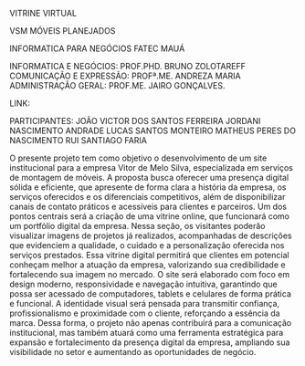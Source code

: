 VITRINE VIRTUAL

VSM MÓVEIS PLANEJADOS

INFORMATICA PARA NEGÓCIOS FATEC MAUÁ

INFORMATICA E NEGÓCIOS: PROF.PHD. BRUNO ZOLOTAREFF
COMUNICAÇÃO E EXPRESSÃO: PROFª.ME. ANDREZA MARIA
ADMINISTRAÇÃO GERAL: PROF.ME. JAIRO GONÇALVES.

LINK:

PARTICIPANTES:
JOÃO VICTOR DOS SANTOS FERREIRA
JORDANI NASCIMENTO ANDRADE
LUCAS SANTOS MONTEIRO
MATHEUS PERES DO NASCIMENTO
RUI SANTIAGO FARIA



  O presente projeto tem como objetivo o desenvolvimento de um site institucional para a empresa Vitor de Melo Silva, especializada em serviços de montagem de móveis. A proposta busca oferecer uma presença digital sólida e eficiente, que apresente de forma clara a história da empresa, os serviços oferecidos e os diferenciais competitivos, além de disponibilizar canais de contato práticos e acessíveis para clientes e parceiros.
  Um dos pontos centrais será a criação de uma vitrine online, que funcionará como um portfólio digital da empresa. Nessa seção, os visitantes poderão visualizar imagens de projetos já realizados, acompanhadas de descrições que evidenciem a qualidade, o cuidado e a personalização oferecida nos serviços prestados. Essa vitrine digital permitirá que clientes em potencial conheçam melhor a atuação da empresa, valorizando sua credibilidade e fortalecendo sua imagem no mercado.
  O site será elaborado com foco em design moderno, responsividade e navegação intuitiva, garantindo que possa ser acessado de computadores, tablets e celulares de forma prática e funcional. A identidade visual será pensada para transmitir confiança, profissionalismo e proximidade com o cliente, reforçando a essência da marca. Dessa forma, o projeto não apenas contribuirá para a comunicação institucional, mas também atuará como uma ferramenta estratégica para expansão e fortalecimento da presença digital da empresa, ampliando sua visibilidade no setor e aumentando as oportunidades de negócio.

